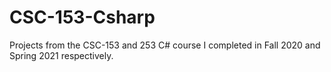 # CSC-153-Csharp
Projects from the CSC-153 and 253 C# course I completed in Fall 2020 and Spring 2021 respectively.
